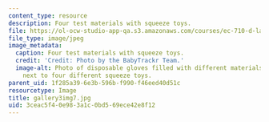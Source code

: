 ```yaml
---
content_type: resource
description: Four test materials with squeeze toys.
file: https://ol-ocw-studio-app-qa.s3.amazonaws.com/courses/ec-710-d-lab-medical-technologies-for-the-developing-world-spring-2010/3ceac5f40e983a1c0bd569ece42e8f12_gallery3img7.jpg
file_type: image/jpeg
image_metadata:
  caption: Four test materials with squeeze toys.
  credit: 'Credit: Photo by the BabyTrackr Team.'
  image-alt: Photo of disposable gloves filled with different materials on a table
    next to four different squeeze toys.
parent_uid: 1f285a39-6e3b-596b-f990-f46eed40d51c
resourcetype: Image
title: gallery3img7.jpg
uid: 3ceac5f4-0e98-3a1c-0bd5-69ece42e8f12
---
```

